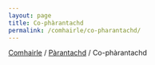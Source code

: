```yaml
---
layout: page
title: Co-phàrantachd
permalink: /comhairle/co-pharantachd/
---
```


[Comhairle]({{site.baseurl}}/comhairle/) / [Pàrantachd]({{site.baseurl}}/comhairle/parantachd/) / Co-phàrantachd
